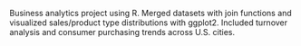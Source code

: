 Business analytics project using R. Merged datasets with join functions and visualized sales/product type distributions with ggplot2. Included turnover analysis and consumer purchasing trends across U.S. cities.
